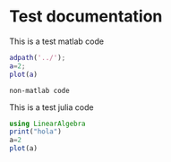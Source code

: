 # Test documentation

This is a test matlab code
```matlab
adpath('../');
a=2;
plot(a)
```

```
non-matlab code
```

This is a test julia code
```julia
using LinearAlgebra
print("hola")
a=2
plot(a)
```
